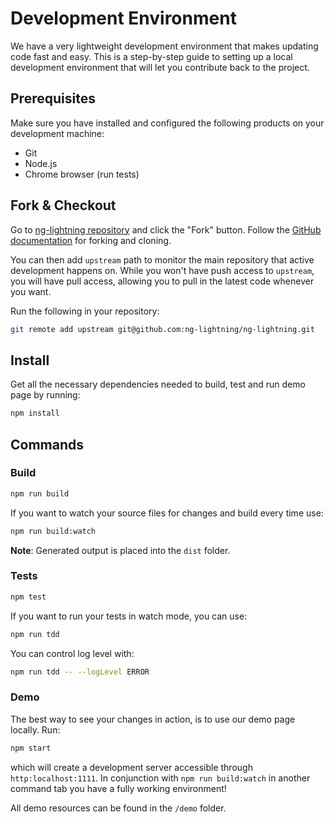 # Development Environment

We have a very lightweight development environment that makes updating code fast and easy. This is a step-by-step guide to setting up a local development environment that will let you contribute back to the project.

## Prerequisites

Make sure you have installed and configured the following products on your development machine:

  * Git
  * Node.js
  * Chrome browser (run tests)

## Fork & Checkout

Go to [ng-lightning repository](https://github.com/ng-lightning/ng-lightning) and click the "Fork" button. Follow the [GitHub documentation](https://help.github.com/articles/fork-a-repo) for forking and cloning.

You can then add `upstream` path to monitor the main repository that active development happens on. While you won't have push access to `upstream`, you will have pull access, allowing you to pull in the latest code whenever you want.

Run the following in your repository:

```bash
git remote add upstream git@github.com:ng-lightning/ng-lightning.git
```

## Install

Get all the necessary dependencies needed to build, test and run demo page by running:

```bash
npm install
```

## Commands

### Build

```bash
npm run build
```

If you want to watch your source files for changes and build every time use:
```bash
npm run build:watch
```

**Note**: Generated output is placed into the `dist` folder.

### Tests

```bash
npm test
```

If you want to run your tests in watch mode, you can use:
```bash
npm run tdd
```

You can control log level with:
```bash
npm run tdd -- --logLevel ERROR
```

### Demo

The best way to see your changes in action, is to use our demo page locally. Run:
```bash
npm start
```
which will create a development server accessible through `http:localhost:1111`.
In conjunction with `npm run build:watch` in another command tab you have a fully working environment!

All demo resources can be found in the `/demo` folder.
